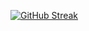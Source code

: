 [![GitHub Streak](https://streak-stats.demolab.com?user=juskevic&theme=dark&hide_border=true&border_radius=10&date_format=M%20j%5B%2C%20Y%5D&card_width=500&card_height=190)](https://git.io/streak-stats)
